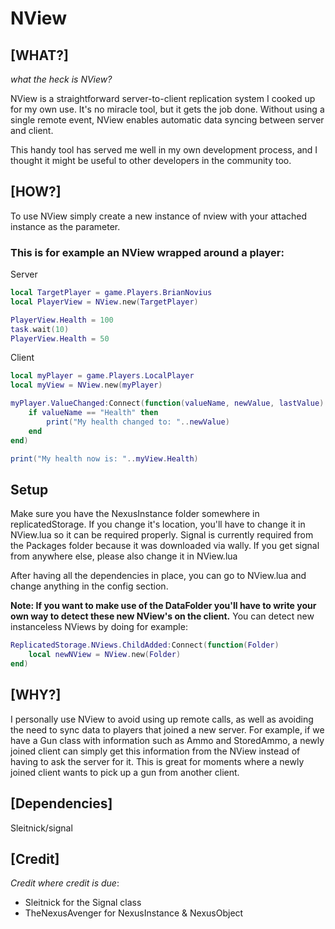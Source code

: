 # NView

## [WHAT?]
*what the heck is NView?*

NView is a straightforward server-to-client replication system I cooked up for my own use. It's no miracle tool, but it gets the job done. Without using a single remote event, NView enables automatic data syncing between server and client. 

This handy tool has served me well in my own development process, and I thought it might be useful to other developers in the community too. 

## [HOW?]
To use NView simply create a new instance of nview with your attached instance as the parameter.

### This is for example an NView wrapped around a player:
Server
```lua
local TargetPlayer = game.Players.BrianNovius
local PlayerView = NView.new(TargetPlayer)

PlayerView.Health = 100
task.wait(10)
PlayerView.Health = 50
```

Client
```lua
local myPlayer = game.Players.LocalPlayer
local myView = NView.new(myPlayer)

myPlayer.ValueChanged:Connect(function(valueName, newValue, lastValue)
    if valueName == "Health" then
        print("My health changed to: "..newValue)
    end
end)

print("My health now is: "..myView.Health)
```

## Setup
Make sure you have the NexusInstance folder somewhere in replicatedStorage. If you change it's location, you'll have to change it in NView.lua so it can be required properly.
Signal is currently required from the Packages folder because it was downloaded via wally. If you get signal from anywhere else, please also change it in NView.lua

After having all the dependencies in place, you can go to NView.lua and change anything in the config section.

**Note: If you want to make use of the DataFolder you'll have to write your own way to detect these new NView's on the client.**
You can detect new instanceless NViews by doing for example:
```lua
ReplicatedStorage.NViews.ChildAdded:Connect(function(Folder)
    local newNView = NView.new(Folder)
end)
```

## [WHY?]
I personally use NView to avoid using up remote calls, as well as avoiding the need to sync data to players that joined a new server. For example, if we have a Gun class with information such as Ammo and StoredAmmo, a newly joined client can simply get this information from the NView instead of having to ask the server for it. This is great for moments where a newly joined client wants to pick up a gun from another client.

## [Dependencies]
Sleitnick/signal
&nbsp;

## [Credit]
*Credit where credit is due*:

* Sleitnick for the Signal class
* TheNexusAvenger for NexusInstance & NexusObject
